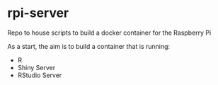 # rpi-server
Repo to house scripts to build a docker container for the Raspberry Pi

As a start, the aim is to build a container that is running:
* R
* Shiny Server
* RStudio Server
